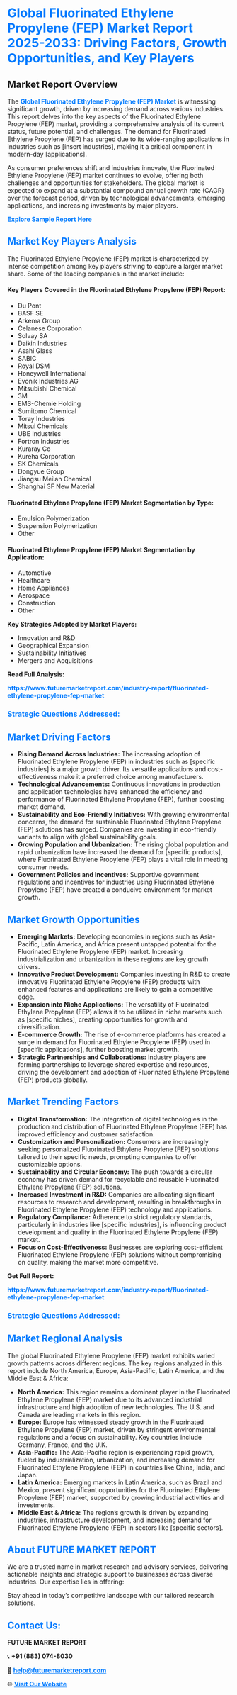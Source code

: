 <h1 style="color: #007BFF;">Global Fluorinated Ethylene Propylene (FEP) Market Report 2025-2033: Driving Factors, Growth Opportunities, and Key Players</h1>

<section id="overview">
<h2>Market Report Overview</h2>
<p>The <a href="https://www.futuremarketreport.com/industry-report/fluorinated-ethylene-propylene-fep-market" style="color: #007BFF; text-decoration: none;"><strong>Global Fluorinated Ethylene Propylene (FEP) Market</strong></a> is witnessing significant growth, driven by increasing demand across various industries. This report delves into the key aspects of the Fluorinated Ethylene Propylene (FEP) market, providing a comprehensive analysis of its current status, future potential, and challenges. The demand for Fluorinated Ethylene Propylene (FEP) has surged due to its wide-ranging applications in industries such as [insert industries], making it a critical component in modern-day [applications].</p>
<p>As consumer preferences shift and industries innovate, the Fluorinated Ethylene Propylene (FEP) market continues to evolve, offering both challenges and opportunities for stakeholders. The global market is expected to expand at a substantial compound annual growth rate (CAGR) over the forecast period, driven by technological advancements, emerging applications, and increasing investments by major players.</p>
</section>

<section id="overview">
<p><a href="https://www.futuremarketreport.com/request-sample/reportId=86586" style="color: #007BFF; text-decoration: none;"><strong>Explore Sample Report Here</strong></a></p>
</section>

<section id="key-players">
<h2 style="color: #007BFF;">Market Key Players Analysis</h2>
<p>The Fluorinated Ethylene Propylene (FEP) market is characterized by intense competition among key players striving to capture a larger market share. Some of the leading companies in the market include:</p>
<h4>Key Players Covered in the Fluorinated Ethylene Propylene (FEP) Report:</h4>
<ul><li>Du Pont</li><li>BASF SE</li><li>Arkema Group</li><li>Celanese Corporation</li><li>Solvay SA</li><li>Daikin Industries</li><li>Asahi Glass</li><li>SABIC</li><li>Royal DSM</li><li>Honeywell International</li><li>Evonik Industries AG</li><li>Mitsubishi Chemical</li><li>3M</li><li>EMS-Chemie Holding</li><li>Sumitomo Chemical</li><li>Toray Industries</li><li>Mitsui Chemicals</li><li>UBE Industries</li><li>Fortron Industries</li><li>Kuraray Co</li><li>Kureha Corporation</li><li>SK Chemicals</li><li>Dongyue Group</li><li>Jiangsu Meilan Chemical</li><li>Shanghai 3F New Material</li></ul>
<h4>Fluorinated Ethylene Propylene (FEP) Market Segmentation by Type:</h4>
<ul><li>Emulsion Polymerization</li><li>Suspension Polymerization</li><li>Other</li></ul>

<h4>Fluorinated Ethylene Propylene (FEP) Market Segmentation by Application:</h4>
<ul><li>Automotive</li><li>Healthcare</li><li>Home Appliances</li><li>Aerospace</li><li>Construction</li><li>Other</li></ul>
<p><strong>Key Strategies Adopted by Market Players:</strong></p>
<ul>
<li>Innovation and R&D</li>
<li>Geographical Expansion</li>
<li>Sustainability Initiatives</li>
<li>Mergers and Acquisitions</li>
</ul>
</section>

<section>
<p><strong>Read Full Analysis: </strong></p><a href="https://www.futuremarketreport.com/industry-report/fluorinated-ethylene-propylene-fep-market" style="color: #007BFF; text-decoration: none;"><strong>https://www.futuremarketreport.com/industry-report/fluorinated-ethylene-propylene-fep-market</strong></a>
<h3 style="color: #007BFF;">Strategic Questions Addressed:</h3>
</section>

<section id="driving-factors">
<h2 style="color: #007BFF;">Market Driving Factors</h2>
<ul>
<li><strong>Rising Demand Across Industries:</strong> The increasing adoption of Fluorinated Ethylene Propylene (FEP) in industries such as [specific industries] is a major growth driver. Its versatile applications and cost-effectiveness make it a preferred choice among manufacturers.</li>
<li><strong>Technological Advancements:</strong> Continuous innovations in production and application technologies have enhanced the efficiency and performance of Fluorinated Ethylene Propylene (FEP), further boosting market demand.</li>
<li><strong>Sustainability and Eco-Friendly Initiatives:</strong> With growing environmental concerns, the demand for sustainable Fluorinated Ethylene Propylene (FEP) solutions has surged. Companies are investing in eco-friendly variants to align with global sustainability goals.</li>
<li><strong>Growing Population and Urbanization:</strong> The rising global population and rapid urbanization have increased the demand for [specific products], where Fluorinated Ethylene Propylene (FEP) plays a vital role in meeting consumer needs.</li>
<li><strong>Government Policies and Incentives:</strong> Supportive government regulations and incentives for industries using Fluorinated Ethylene Propylene (FEP) have created a conducive environment for market growth.</li>
</ul>
</section>

<section id="growth-opportunities">
<h2 style="color: #007BFF;">Market Growth Opportunities</h2>
<ul>
<li><strong>Emerging Markets:</strong> Developing economies in regions such as Asia-Pacific, Latin America, and Africa present untapped potential for the Fluorinated Ethylene Propylene (FEP) market. Increasing industrialization and urbanization in these regions are key growth drivers.</li>
<li><strong>Innovative Product Development:</strong> Companies investing in R&D to create innovative Fluorinated Ethylene Propylene (FEP) products with enhanced features and applications are likely to gain a competitive edge.</li>
<li><strong>Expansion into Niche Applications:</strong> The versatility of Fluorinated Ethylene Propylene (FEP) allows it to be utilized in niche markets such as [specific niches], creating opportunities for growth and diversification.</li>
<li><strong>E-commerce Growth:</strong> The rise of e-commerce platforms has created a surge in demand for Fluorinated Ethylene Propylene (FEP) used in [specific applications], further boosting market growth.</li>
<li><strong>Strategic Partnerships and Collaborations:</strong> Industry players are forming partnerships to leverage shared expertise and resources, driving the development and adoption of Fluorinated Ethylene Propylene (FEP) products globally.</li>
</ul>
</section>

<section id="trending-factors">
<h2 style="color: #007BFF;">Market Trending Factors</h2>
<ul>
<li><strong>Digital Transformation:</strong> The integration of digital technologies in the production and distribution of Fluorinated Ethylene Propylene (FEP) has improved efficiency and customer satisfaction.</li>
<li><strong>Customization and Personalization:</strong> Consumers are increasingly seeking personalized Fluorinated Ethylene Propylene (FEP) solutions tailored to their specific needs, prompting companies to offer customizable options.</li>
<li><strong>Sustainability and Circular Economy:</strong> The push towards a circular economy has driven demand for recyclable and reusable Fluorinated Ethylene Propylene (FEP) solutions.</li>
<li><strong>Increased Investment in R&D:</strong> Companies are allocating significant resources to research and development, resulting in breakthroughs in Fluorinated Ethylene Propylene (FEP) technology and applications.</li>
<li><strong>Regulatory Compliance:</strong> Adherence to strict regulatory standards, particularly in industries like [specific industries], is influencing product development and quality in the Fluorinated Ethylene Propylene (FEP) market.</li>
<li><strong>Focus on Cost-Effectiveness:</strong> Businesses are exploring cost-efficient Fluorinated Ethylene Propylene (FEP) solutions without compromising on quality, making the market more competitive.</li>
</ul>
</section>

<section>
<p><strong>Get Full Report: </strong></p><a href="https://www.futuremarketreport.com/industry-report/fluorinated-ethylene-propylene-fep-market" style="color: #007BFF; text-decoration: none;"><strong>https://www.futuremarketreport.com/industry-report/fluorinated-ethylene-propylene-fep-market</strong></a>
<h3 style="color: #007BFF;">Strategic Questions Addressed:</h3>
</section>


<section id="regional-analysis">
<h2 style="color: #007BFF;">Market Regional Analysis</h2>
<p>The global Fluorinated Ethylene Propylene (FEP) market exhibits varied growth patterns across different regions. The key regions analyzed in this report include North America, Europe, Asia-Pacific, Latin America, and the Middle East & Africa:</p>
<ul>
<li><strong>North America:</strong> This region remains a dominant player in the Fluorinated Ethylene Propylene (FEP) market due to its advanced industrial infrastructure and high adoption of new technologies. The U.S. and Canada are leading markets in this region.</li>
<li><strong>Europe:</strong> Europe has witnessed steady growth in the Fluorinated Ethylene Propylene (FEP) market, driven by stringent environmental regulations and a focus on sustainability. Key countries include Germany, France, and the U.K.</li>
<li><strong>Asia-Pacific:</strong> The Asia-Pacific region is experiencing rapid growth, fueled by industrialization, urbanization, and increasing demand for Fluorinated Ethylene Propylene (FEP) in countries like China, India, and Japan.</li>
<li><strong>Latin America:</strong> Emerging markets in Latin America, such as Brazil and Mexico, present significant opportunities for the Fluorinated Ethylene Propylene (FEP) market, supported by growing industrial activities and investments.</li>
<li><strong>Middle East & Africa:</strong> The region’s growth is driven by expanding industries, infrastructure development, and increasing demand for Fluorinated Ethylene Propylene (FEP) in sectors like [specific sectors].</li>
</ul>
</section>

<footer>
<h2 style="color: #007BFF;">About FUTURE MARKET REPORT</h2>
<p>We are a trusted name in market research and advisory services, delivering actionable insights and strategic support to businesses across diverse industries. Our expertise lies in offering:</p>

<p>Stay ahead in today’s competitive landscape with our tailored research solutions.</p>

<h2 style="color: #007BFF;">Contact Us:</h2>
<p><strong>FUTURE MARKET REPORT</strong></p>
<p>📞 <strong>+91 (883) 074-8030</strong></p>
<p>📧 <strong><a href="mailto:help@futuremarketreport.com" style="color: #007BFF;">help@futuremarketreport.com</a></strong></p>
<p>🌐 <strong><a href="https://www.futuremarketreport.com/" style="color: #007BFF;">Visit Our Website</a></strong></p>
</footer>